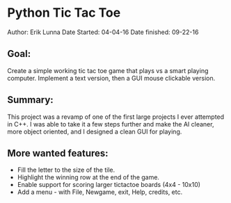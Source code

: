 Python Tic Tac Toe
===============

Author: Erik Lunna
Date Started: 04-04-16
Date finished: 09-22-16

Goal:
-----------------
Create a simple working tic tac toe game that plays vs a smart playing
computer. Implement a text version, then a GUI mouse clickable version.

Summary:
-----------------
This project was a revamp of one of the first large projects I ever attempted in
C++. I was able to take it a few steps further and make the AI cleaner, more 
object oriented, and I designed a clean GUI for playing. 

More wanted features:
-----------------
* Fill the letter to the size of the tile.
* Highlight the winning row at the end of the game.
* Enable support for scoring larger tictactoe boards (4x4 - 10x10)
* Add a menu - with File, Newgame, exit, Help, credits, etc.
